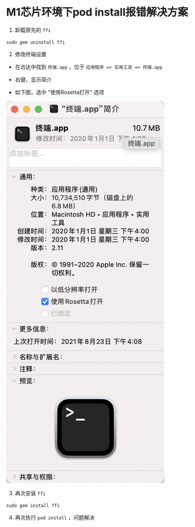 # M1芯片环境下pod install报错解决方案

1. 卸载原先的 `ffi` 

`sudo gem uninstall ffi` 

2. 修改终端设置

* 在访达中找到 `终端.app` ，位于 `应用程序 => 实用工具 => 终端.app` 

* 右键，显示简介

* 如下图，选中 "使用Rosetta打开" 选项

![alt "终端.app"简介](./Resources/pic0.png)

3. 再次安装 `ffi` 

`sudo gem install ffi` 

4. 再次执行 `pod install` ，问题解决